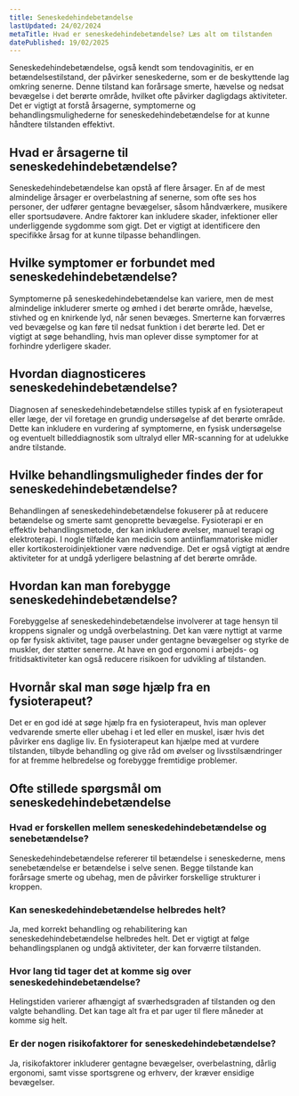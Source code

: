 ```yaml
---
title: Seneskedehindebetændelse
lastUpdated: 24/02/2024
metaTitle: Hvad er seneskedehindebetændelse? Læs alt om tilstanden
datePublished: 19/02/2025
---
```


Seneskedehindebetændelse, også kendt som tendovaginitis, er en betændelsestilstand, der påvirker seneskederne, som er de beskyttende lag omkring senerne. Denne tilstand kan forårsage smerte, hævelse og nedsat bevægelse i det berørte område, hvilket ofte påvirker dagligdags aktiviteter. Det er vigtigt at forstå årsagerne, symptomerne og behandlingsmulighederne for seneskedehindebetændelse for at kunne håndtere tilstanden effektivt.

## Hvad er årsagerne til seneskedehindebetændelse?

Seneskedehindebetændelse kan opstå af flere årsager. En af de mest almindelige årsager er overbelastning af senerne, som ofte ses hos personer, der udfører gentagne bevægelser, såsom håndværkere, musikere eller sportsudøvere. Andre faktorer kan inkludere skader, infektioner eller underliggende sygdomme som gigt. Det er vigtigt at identificere den specifikke årsag for at kunne tilpasse behandlingen.

## Hvilke symptomer er forbundet med seneskedehindebetændelse?

Symptomerne på seneskedehindebetændelse kan variere, men de mest almindelige inkluderer smerte og ømhed i det berørte område, hævelse, stivhed og en knirkende lyd, når senen bevæges. Smerterne kan forværres ved bevægelse og kan føre til nedsat funktion i det berørte led. Det er vigtigt at søge behandling, hvis man oplever disse symptomer for at forhindre yderligere skader.

## Hvordan diagnosticeres seneskedehindebetændelse?

Diagnosen af seneskedehindebetændelse stilles typisk af en fysioterapeut eller læge, der vil foretage en grundig undersøgelse af det berørte område. Dette kan inkludere en vurdering af symptomerne, en fysisk undersøgelse og eventuelt billeddiagnostik som ultralyd eller MR-scanning for at udelukke andre tilstande.

## Hvilke behandlingsmuligheder findes der for seneskedehindebetændelse?

Behandlingen af seneskedehindebetændelse fokuserer på at reducere betændelse og smerte samt genoprette bevægelse. Fysioterapi er en effektiv behandlingsmetode, der kan inkludere øvelser, manuel terapi og elektroterapi. I nogle tilfælde kan medicin som antiinflammatoriske midler eller kortikosteroidinjektioner være nødvendige. Det er også vigtigt at ændre aktiviteter for at undgå yderligere belastning af det berørte område.

## Hvordan kan man forebygge seneskedehindebetændelse?

Forebyggelse af seneskedehindebetændelse involverer at tage hensyn til kroppens signaler og undgå overbelastning. Det kan være nyttigt at varme op før fysisk aktivitet, tage pauser under gentagne bevægelser og styrke de muskler, der støtter senerne. At have en god ergonomi i arbejds- og fritidsaktiviteter kan også reducere risikoen for udvikling af tilstanden.

## Hvornår skal man søge hjælp fra en fysioterapeut?

Det er en god idé at søge hjælp fra en fysioterapeut, hvis man oplever vedvarende smerte eller ubehag i et led eller en muskel, især hvis det påvirker ens daglige liv. En fysioterapeut kan hjælpe med at vurdere tilstanden, tilbyde behandling og give råd om øvelser og livsstilsændringer for at fremme helbredelse og forebygge fremtidige problemer.

## Ofte stillede spørgsmål om seneskedehindebetændelse

### Hvad er forskellen mellem seneskedehindebetændelse og senebetændelse?

Seneskedehindebetændelse refererer til betændelse i seneskederne, mens senebetændelse er betændelse i selve senen. Begge tilstande kan forårsage smerte og ubehag, men de påvirker forskellige strukturer i kroppen.

### Kan seneskedehindebetændelse helbredes helt?

Ja, med korrekt behandling og rehabilitering kan seneskedehindebetændelse helbredes helt. Det er vigtigt at følge behandlingsplanen og undgå aktiviteter, der kan forværre tilstanden.

### Hvor lang tid tager det at komme sig over seneskedehindebetændelse?

Helingstiden varierer afhængigt af sværhedsgraden af tilstanden og den valgte behandling. Det kan tage alt fra et par uger til flere måneder at komme sig helt.

### Er der nogen risikofaktorer for seneskedehindebetændelse?

Ja, risikofaktorer inkluderer gentagne bevægelser, overbelastning, dårlig ergonomi, samt visse sportsgrene og erhverv, der kræver ensidige bevægelser.
